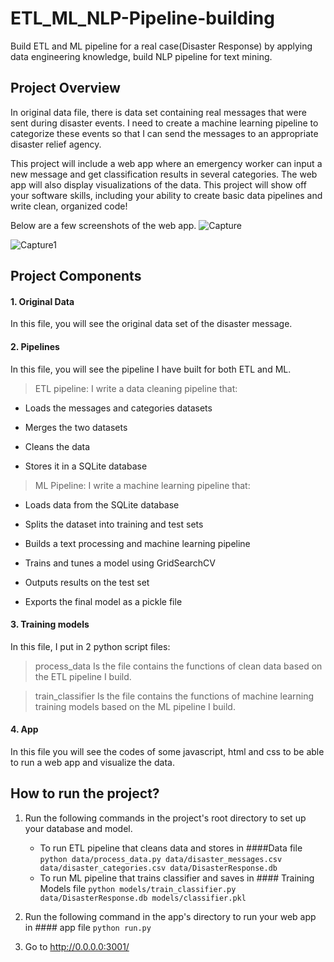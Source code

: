 # ETL_ML_NLP-Pipeline-building
Build ETL and ML pipeline for a real case(Disaster Response) by applying data engineering knowledge, build NLP pipeline for text mining.

## Project Overview
In original data file, there is data set containing real messages that were sent during disaster events. I need to create a 
machine learning pipeline to categorize these events so that I can send the messages to an appropriate disaster relief agency.

This project will include a web app where an emergency worker can input a new message and get classification results in several categories. The web app will also display visualizations of the data. This project will show off your software skills, including your ability to create basic data pipelines and write clean, organized code!

Below are a few screenshots of the web app.
![Capture](https://user-images.githubusercontent.com/36822899/56208621-dbeef980-6051-11e9-8950-85d6c0e80ccc.PNG)

![Capture1](https://user-images.githubusercontent.com/36822899/56208669-f4f7aa80-6051-11e9-82ca-071821a10f3d.PNG)

## Project Components
#### 1. Original Data
In this file, you will see the original data set of the disaster message.

#### 2. Pipelines
In this file, you will see the pipeline I have built for both ETL and ML.
> ETL pipeline:
I write a data cleaning pipeline that: 

* Loads the messages and categories datasets

* Merges the two datasets

* Cleans the data

* Stores it in a SQLite database

> ML Pipeline:
I write a machine learning pipeline that:

* Loads data from the SQLite database

* Splits the dataset into training and test sets

* Builds a text processing and machine learning pipeline

* Trains and tunes a model using GridSearchCV

* Outputs results on the test set

* Exports the final model as a pickle file

#### 3. Training models
In this file, I put in 2 python script files:

> process_data
Is the file contains the functions of clean data based on the ETL pipeline I build.

> train_classifier
Is the file contains the functions of machine learning training models based on the ML pipeline I build.

#### 4. App
In this file you will see the codes of some javascript, html and css to be able to run a web app and visualize the data.

## How to run the project?

1. Run the following commands in the project's root directory to set up your database and model.

    - To run ETL pipeline that cleans data and stores in ####Data file
        `python data/process_data.py data/disaster_messages.csv data/disaster_categories.csv data/DisasterResponse.db`
    - To run ML pipeline that trains classifier and saves in #### Training Models file
        `python models/train_classifier.py data/DisasterResponse.db models/classifier.pkl`

2. Run the following command in the app's directory to run your web app in #### app file
    `python run.py`

3. Go to http://0.0.0.0:3001/
